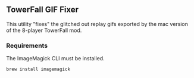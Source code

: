 ## TowerFall GIF Fixer

This utility "fixes" the glitched out replay gifs exported by the
mac version of the 8-player TowerFall mod.

### Requirements

The ImageMagick CLI must be installed.

`brew install imagemagick`
